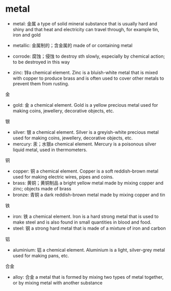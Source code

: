 # metal

- metal: 金属 a type of solid mineral substance that is usually hard and shiny and that heat and electricity can travel through, for example tin, iron and gold
- metallic: 金属制的；含金属的 made of or containing metal

- corrode: 腐蚀；侵蚀 to destroy sth slowly, especially by chemical action; to be destroyed in this way

- zinc: 锌a chemical element. Zinc is a bluish-white metal that is mixed with copper to produce brass and is often used to cover other metals to prevent them from rusting.

金

- gold: 金 a chemical element. Gold is a yellow precious metal used for making coins, jewellery, decorative objects, etc.

银

- silver: 银 a chemical element. Silver is a greyish-white precious metal used for making coins, jewellery, decorative objects, etc.
- mercury: 汞；水银a chemical element. Mercury is a poisonous silver liquid metal, used in thermometers.

铜

- copper: 铜 a chemical element. Copper is a soft reddish-brown metal used for making electric wires, pipes and coins.
- brass: 黄铜；黄铜制品 a bright yellow metal made by mixing copper and zinc; objects made of brass
- bronze: 青铜 a dark reddish-brown metal made by mixing copper and tin

铁

- iron: 铁 a chemical element. Iron is a hard strong metal that is used to make steel and is also found in small quantities in blood and food.
- steel: 钢 a strong hard metal that is made of a mixture of iron and carbon

铝

- aluminium: 铝 a chemical element. Aluminium is a light, silver-grey metal used for making pans, etc.

合金

- alloy: 合金 a metal that is formed by mixing two types of metal together, or by mixing metal with another substance
